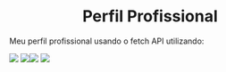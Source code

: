 <h1 align='center'> Perfil Profissional </h1>
<p align="justify">Meu perfil profissional usando o fetch API utilizando:</p>
<img src="https://img.shields.io/static/v1?label=%20&message=JavaScript&color=yellow&labelColor=575757&style=flat&logo=javascript" /> <img src="https://img.shields.io/static/v1?label=%20&message=JavaScript&color=yellow&labelColor=575757&style=flat&logo=react" /><img src="https://img.shields.io/static/v1?label=%20&message=Html&color=orange&labelColor=575757&style=flat&logo=html5"/> <img src="https://img.shields.io/static/v1?label=%20&message=Css&color=blue&labelColor=575757&style=flat&logo=css3"/>
